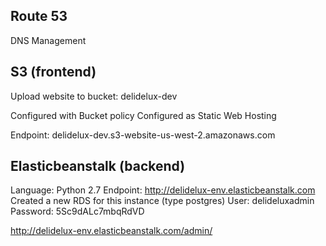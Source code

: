 ## Route 53

DNS Management



## S3 (frontend)

Upload website to bucket: delidelux-dev

Configured with Bucket policy
Configured as Static Web Hosting

Endpoint: delidelux-dev.s3-website-us-west-2.amazonaws.com



## Elasticbeanstalk (backend)

Language: Python 2.7
Endpoint: http://delidelux-env.elasticbeanstalk.com
Created a new RDS for this instance (type postgres)
	User: delideluxadmin
	Password: 5Sc9dALc7mbqRdVD

http://delidelux-env.elasticbeanstalk.com/admin/